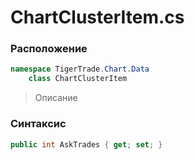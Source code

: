 
# ChartClusterItem.cs
### Расположение
```csharp
namespace TigerTrade.Chart.Data  
    class ChartClusterItem
```

> Описание

### Синтаксис
```csharp
public int AskTrades { get; set; }
```
